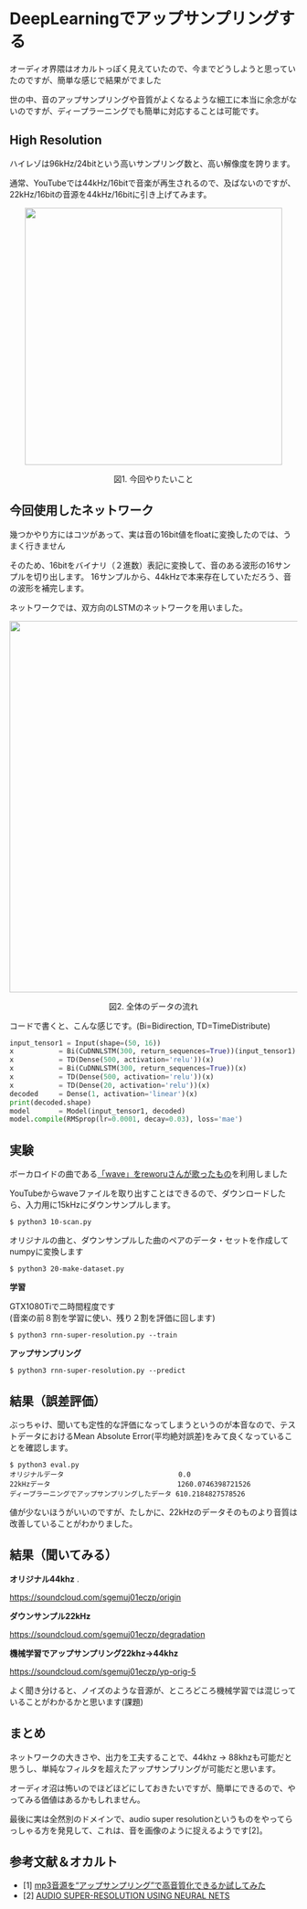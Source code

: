 # DeepLearningでアップサンプリングする
オーディオ界隈はオカルトっぽく見えていたので、今までどうしようと思っていたのですが、簡単な感じで結果がでました  

世の中、音のアップサンプリングや音質がよくなるような細工に本当に余念がないのですが、ディープラーニングでも簡単に対応することは可能です。  


## High Resolution
ハイレゾは96kHz/24bitという高いサンプリング数と、高い解像度を誇ります。  

通常、YouTubeでは44kHz/16bitで音楽が再生されるので、及ばないのですが、22kHz/16bitの音源を44kHz/16bitに引き上げてみます。  

<p align="center">
  <img width="450px" src="https://user-images.githubusercontent.com/4949982/37856908-79a2b6de-2f3a-11e8-9ee7-885d2492a313.png">
</p>
<div align="center"> 図1. 今回やりたいこと </div>

## 今回使用したネットワーク
幾つかやり方にはコツがあって、実は音の16bit値をfloatに変換したのでは、うまく行きません  

そのため、16bitをバイナリ（２進数）表記に変換して、音のある波形の16サンプルを切り出します。 
16サンプルから、44kHzで本来存在していただろう、音の波形を補完します。  

ネットワークでは、双方向のLSTMのネットワークを用いました。  

<p align="center">
  <img width="650px" src="https://user-images.githubusercontent.com/4949982/37856898-6adc7950-2f3a-11e8-823e-5090eb81da1e.png">
</p>
<div align="center"> 図2. 全体のデータの流れ　</div>

コードで書くと、こんな感じです。(Bi=Bidirection, TD=TimeDistribute)
```python
input_tensor1 = Input(shape=(50, 16))
x           = Bi(CuDNNLSTM(300, return_sequences=True))(input_tensor1)
x           = TD(Dense(500, activation='relu'))(x)
x           = Bi(CuDNNLSTM(300, return_sequences=True))(x)
x           = TD(Dense(500, activation='relu'))(x)
x           = TD(Dense(20, activation='relu'))(x)
decoded     = Dense(1, activation='linear')(x)
print(decoded.shape)
model       = Model(input_tensor1, decoded)
model.compile(RMSprop(lr=0.0001, decay=0.03), loss='mae')
```

## 実験
ボーカロイドの曲である[「wave」をreworuさんが歌ったもの](https://www.youtube.com/watch?v=36SxEHQeDi8)を利用しました  

YouTubeからwaveファイルを取り出すことはできるので、ダウンロードしたら、入力用に15kHzにダウンサンプルします。  
```console
$ python3 10-scan.py
```
オリジナルの曲と、ダウンサンプルした曲のペアのデータ・セットを作成してnumpyに変換します  
```console
$ python3 20-make-dataset.py
```
**学習**  

GTX1080Tiで二時間程度です  
(音楽の前８割を学習に使い、残り２割を評価に回します)
```console
$ python3 rnn-super-resolution.py --train
```

**アップサンプリング**  
```console
$ python3 rnn-super-resolution.py --predict
```

## 結果（誤差評価）
ぶっちゃけ、聞いても定性的な評価になってしまうというのが本音なので、テストデータにおけるMean Absolute Error(平均絶対誤差)をみて良くなっていることを確認します。  

```console
$ python3 eval.py              
オリジナルデータ                            0.0
22kHzデータ                               1260.0746398721526
ディープラーニングでアップサンプリングしたデータ 610.2184827578526
```
値が少ないほうがいいのですが、たしかに、22kHzのデータそのものより音質は改善していることがわかりました。  


## 結果（聞いてみる）

**オリジナル44khz** .

https://soundcloud.com/sgemuj01eczp/origin

**ダウンサンプル22kHz**  

https://soundcloud.com/sgemuj01eczp/degradation

**機械学習でアップサンプリング22khz->44khz**   

https://soundcloud.com/sgemuj01eczp/yp-orig-5

よく聞き分けると、ノイズのような音源が、ところどころ機械学習では混じっていることがわかるかと思います(課題)  

## まとめ
ネットワークの大きさや、出力を工夫することで、44khz -> 88khzも可能だと思うし、単純なフィルタを超えたアップサンプリングが可能だと思います。  

オーディオ沼は怖いのでほどほどにしておきたいですが、簡単にできるので、やってみる価値はあるかもしれません。  

最後に実は全然別のドメインで、audio super resolutionというものをやってらっしゃる方を発見して、これは、音を画像のように捉えるようです[2]。  


## 参考文献＆オカルト
- [1] [mp3音源を“アップサンプリング”で高音質化できるか試してみた](https://kakakumag.com/pc-smartphone/?id=9459)
- [2] [AUDIO SUPER-RESOLUTION USING NEURAL NETS](https://arxiv.org/pdf/1708.00853.pdf)

